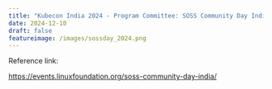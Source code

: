 ```yaml
---
title: "Kubecon India 2024 - Program Committee: SOSS Community Day India 2024"
date: 2024-12-10
draft: false
featureimage: /images/sossday_2024.png
---
```


Reference link:

https://events.linuxfoundation.org/soss-community-day-india/



